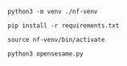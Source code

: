 `python3 -m venv ./nf-venv`

`pip install -r requirements.txt`

`source nf-venv/bin/activate`

`python3 opensesame.py`
